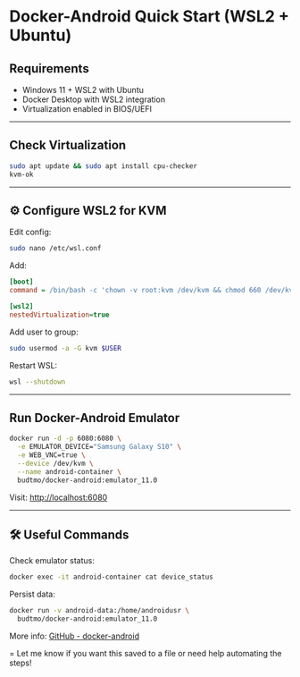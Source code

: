 
#  Docker-Android Quick Start (WSL2 + Ubuntu)

## Requirements
- Windows 11 + WSL2 with Ubuntu
- Docker Desktop with WSL2 integration
- Virtualization enabled in BIOS/UEFI

---

##  Check Virtualization
```bash
sudo apt update && sudo apt install cpu-checker
kvm-ok
```

---

## ⚙️ Configure WSL2 for KVM
Edit config:
```bash
sudo nano /etc/wsl.conf
```

Add:
```ini
[boot]
command = /bin/bash -c 'chown -v root:kvm /dev/kvm && chmod 660 /dev/kvm'

[wsl2]
nestedVirtualization=true
```

Add user to group:
```bash
sudo usermod -a -G kvm $USER
```

Restart WSL:
```bash
wsl --shutdown
```

---

## Run Docker-Android Emulator
```bash
docker run -d -p 6080:6080 \
  -e EMULATOR_DEVICE="Samsung Galaxy S10" \
  -e WEB_VNC=true \
  --device /dev/kvm \
  --name android-container \
  budtmo/docker-android:emulator_11.0
```

Visit: [http://localhost:6080](http://localhost:6080)

---

## 🛠 Useful Commands
Check emulator status:
```bash
docker exec -it android-container cat device_status
```

Persist data:
```bash
docker run -v android-data:/home/androidusr \
  budtmo/docker-android:emulator_11.0
```


More info: [GitHub - docker-android](https://github.com/budtmo/docker-android)

=
Let me know if you want this saved to a file or need help automating the steps!
